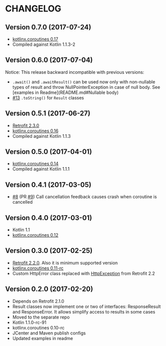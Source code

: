 # CHANGELOG

## Version 0.7.0 (2017-07-24)

- [kotlinx.coroutines 0.17](https://github.com/Kotlin/kotlinx.coroutines/releases/tag/0.17)
- Compiled against Kotlin 1.1.3-2


## Version 0.6.0 (2017-07-04)

Notice: This release backward incompatible with previous versions:

- `.await()` and `.awaitResult()` can be used now only with non-nullable types of result 
and throw NullPointerException in case of null body. 
See [examples in Readme](README.md#Nullable body)
- [#13](https://github.com/gildor/kotlin-coroutines-retrofit/issues/13) `.toString()` for `Result` classes

## Version 0.5.1 (2017-06-27)

- [Retrofit 2.3.0](https://github.com/square/retrofit/blob/parent-2.3.0/CHANGELOG.md#version-230-2017-05-13)
- [kotlinx.coroutines 0.16](https://github.com/Kotlin/kotlinx.coroutines/releases/tag/0.16)
- Compiled against Kotlin 1.1.3

## Version 0.5.0 (2017-04-01)

- [kotlinx.coroutines 0.14](https://github.com/Kotlin/kotlinx.coroutines/releases/tag/0.14)
- Compiled against Kotlin 1.1.1

## Version 0.4.1 (2017-03-05)

- [#8](https://github.com/gildor/kotlin-coroutines-retrofit/issues/8) (PR [#9](https://github.com/gildor/kotlin-coroutines-retrofit/pull/9)) Call cancellation feedback causes crash when coroutine is cancelled

## Version 0.4.0 (2017-03-01)

- Kotlin 1.1
- [kotlinx.coroutines 0.12](https://github.com/Kotlin/kotlinx.coroutines/releases/tag/0.12)

## Version 0.3.0 (2017-02-25)

- [Retrofit 2.2.0](https://github.com/square/retrofit/blob/parent-2.2.0/CHANGELOG.md#version-220-2017-02-21). Also it is minimum supported version
- [kotlinx.coroutines 0.11-rc](https://github.com/Kotlin/kotlinx.coroutines/releases/tag/0.11-rc)
- Custom HttpError class replaced with [HttpException](https://github.com/square/retrofit/blob/parent-2.2.0/retrofit/src/main/java/retrofit2/HttpException.java) from Retrofit 2.2

## Version 0.2.0 (2017-02-20)

- Depends on Retrofit 2.1.0
- Result classes now implement one or two of interfaces: ResponseResult and ResponseError. It allows simplify access to results in some cases
- Moved to the separate repo
- Kotlin 1.1.0-rc-91
- kotlinx.coroutines 0.10-rc
- JCenter and Maven publish configs
- Updated examples in readme
